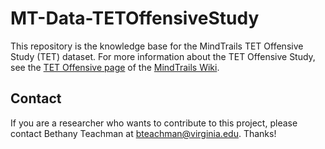 # MT-Data-TETOffensiveStudy

This repository is the knowledge base for the MindTrails TET Offensive Study (TET) dataset. For more information about the TET Offensive Study, see the [TET Offensive page](https://sites.google.com/a/virginia.edu/mindtrails-wiki/studies/calm-thinking-variations-r01) of the [MindTrails Wiki](https://sites.google.com/a/virginia.edu/mindtrails-wiki/home).

## Contact

If you are a researcher who wants to contribute to this project, please contact Bethany Teachman at bteachman@virginia.edu. Thanks!
